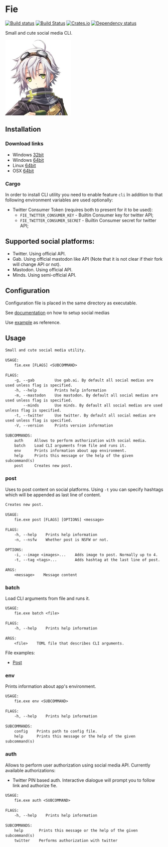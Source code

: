 # Fie

[![Build status](https://ci.appveyor.com/api/projects/status/oc937oppd38x1y4y/branch/master?svg=true)](https://ci.appveyor.com/project/DoumanAsh/fie/branch/master)
[![Build Status](https://travis-ci.org/DoumanAsh/fie.svg?branch=master)](https://travis-ci.org/DoumanAsh/fie)
[![Crates.io](https://img.shields.io/crates/v/fie.svg)](https://crates.io/crates/fie)
[![Dependency status](https://deps.rs/crate/fie/0.15.0/status.svg)](https://deps.rs/crate/fie)

Small and cute social media CLI.

![Icon](icon.jpg)

## Installation

### Download links

* Windows [32bit](https://github.com/DoumanAsh/fie/releases/download/0.15.0/fie-0.15.0-i686-pc-windows-msvc.zip)
* Windows [64bit](https://github.com/DoumanAsh/fie/releases/download/0.15.0/fie-0.15.0-x86_64-pc-windows-msvc.zip)
* Linux [64bit](https://github.com/DoumanAsh/fie/releases/download/0.15.0/fie-0.15.0-x86_64-unknown-linux-gnu.zip)
* OSX [64bit](https://github.com/DoumanAsh/fie/releases/download/0.15.0/fie-0.15.0-x86_64-apple-darwin.zip)

### Cargo

In order to install CLI utility you need to enable feature `cli`
In addition to that following environment variables are used optionally:

- Twitter Consumer Token (requires both to present for it to be used):
    - `FIE_TWITTER_CONSUMER_KEY` - Builtin Consumer key for twitter API;
    - `FIE_TWITTER_CONSUMER_SECRET` - Builtin Consumer secret for twitter API;

## Supported social platforms:

* Twitter. Using official API.
* Gab. Using official mastodon like API (Note that it is not clear if their fork will change API or not).
* Mastodon. Using official API.
* Minds. Using semi-official API.

## Configuration

Configuration file is placed in the same directory as executable.

See [documentation](docs/configuration.md) on how to setup social medias

Use [example](fie.toml) as reference.

## Usage

```
Small and cute social media utility.

USAGE:
    fie.exe [FLAGS] <SUBCOMMAND>

FLAGS:
    -g, --gab         Use gab.ai. By default all social medias are used unless flag is specified.
    -h, --help        Prints help information
    -m, --mastodon    Use mastodon. By default all social medias are used unless flag is specified.
        --minds       Use minds. By default all social medias are used unless flag is specified.
    -t, --twitter     Use twitter. By default all social medias are used unless flag is specified.
    -V, --version     Prints version information

SUBCOMMANDS:
    auth     Allows to perform authorization with social media.
    batch    Load CLI arguments from file and runs it.
    env      Prints information about app environment.
    help     Prints this message or the help of the given subcommand(s)
    post     Creates new post.
```

### post

Uses to post content on social platforms.
Using `-t` you can specify hashtags which will be appended as last line of content.

```
Creates new post.

USAGE:
    fie.exe post [FLAGS] [OPTIONS] <message>

FLAGS:
    -h, --help    Prints help information
    -n, --nsfw    Whether post is NSFW or not.

OPTIONS:
    -i, --image <images>...    Adds image to post. Normally up to 4.
    -t, --tag <tags>...        Adds hashtag at the last line of post.

ARGS:
    <message>    Message content
```

### batch

Load CLI arguments from file and runs it.

```
USAGE:
    fie.exe batch <file>

FLAGS:
    -h, --help    Prints help information

ARGS:
    <file>    TOML file that describes CLI arguments.
```

File examples:
* [Post](fie_post.toml)

### env

Prints information about app's environment.

```
USAGE:
    fie.exe env <SUBCOMMAND>

FLAGS:
    -h, --help    Prints help information

SUBCOMMANDS:
    config    Prints path to config file.
    help      Prints this message or the help of the given subcommand(s)
```

### auth

Allows to perform user authorization using social media API.
Currently available authorizations:

- Twitter PIN based auth. Interactive dialogue will prompt you to follow link and authorize fie.

```
USAGE:
    fie.exe auth <SUBCOMMAND>

FLAGS:
    -h, --help    Prints help information

SUBCOMMANDS:
    help       Prints this message or the help of the given subcommand(s)
    twitter    Performs authorization with twitter
```
